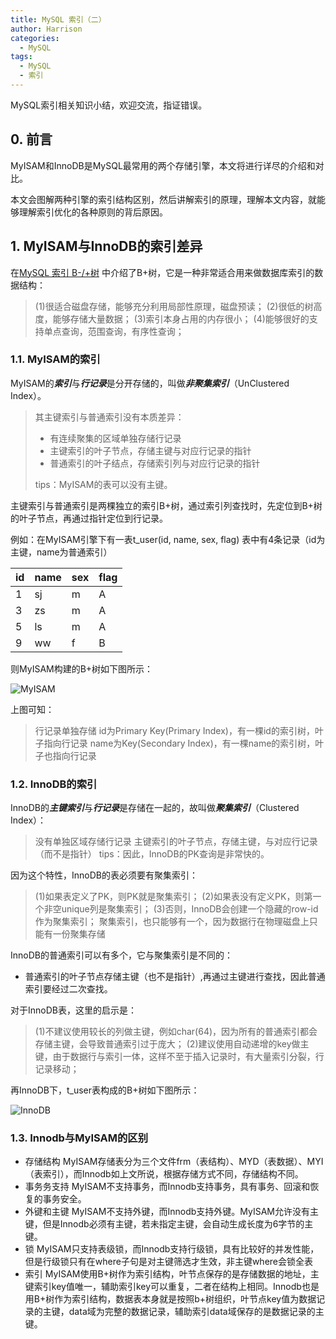 ```yaml
---
title: MySQL 索引（二）
author: Harrison
categories:
  - MySQL
tags:
  - MySQL
  - 索引
---
```

MySQL索引相关知识小结，欢迎交流，指证错误。
<!-- more -->

## 0. 前言
MyISAM和InnoDB是MySQL最常用的两个存储引擎，本文将进行详尽的介绍和对比。

本文会图解两种引擎的索引结构区别，然后讲解索引的原理，理解本文内容，就能够理解索引优化的各种原则的背后原因。

## 1. MyISAM与InnoDB的索引差异

在[MySQL 索引 B-/+树](https://kangkanglang.github.io/2020/07/30/MySQL%E7%B4%A2%E5%BC%95B+%E6%A0%91) 中介绍了B+树，它是一种非常适合用来做数据库索引的数据结构：

> (1)很适合磁盘存储，能够充分利用局部性原理，磁盘预读；
> (2)很低的树高度，能够存储大量数据；
> (3)索引本身占用的内存很小；
> (4)能够很好的支持单点查询，范围查询，有序性查询；


### 1.1. MyISAM的索引

MyISAM的***索引***与***行记录***是分开存储的，叫做***非聚集索引***（UnClustered Index）。

> 其主键索引与普通索引没有本质差异：
> + 有连续聚集的区域单独存储行记录
> + 主键索引的叶子节点，存储主键与对应行记录的指针
> + 普通索引的叶子结点，存储索引列与对应行记录的指针
> 
> tips：MyISAM的表可以没有主键。

主键索引与普通索引是两棵独立的索引B+树，通过索引列查找时，先定位到B+树的叶子节点，再通过指针定位到行记录。

例如：在MyISAM引擎下有一表t_user(id, name, sex, flag)
表中有4条记录（id为主键，name为普通索引）


|  id   | name  | sex  | flag  |
|  ----  | ----  | ----  | ----  |
| 1  | sj | m | A |
| 3  | zs | m | A |
| 5  | ls | m | A |
| 9  | ww | f | B |


则MyISAM构建的B+树如下图所示：

![MyISAM](https://gitee.com/yuanlu_k/BlogImages/raw/master/MySQL%E7%B4%A2%E5%BC%95/MyISAM.png)

上图可知：
> 行记录单独存储
> id为Primary Key(Primary Index)，有一棵id的索引树，叶子指向行记录
> name为Key(Secondary Index)，有一棵name的索引树，叶子也指向行记录


### 1.2. InnoDB的索引

InnoDB的***主键索引***与***行记录***是存储在一起的，故叫做***聚集索引***（Clustered Index）：
> 没有单独区域存储行记录
> 主键索引的叶子节点，存储主键，与对应行记录（而不是指针）
> tips：因此，InnoDB的PK查询是非常快的。

因为这个特性，InnoDB的表必须要有聚集索引：
> (1)如果表定义了PK，则PK就是聚集索引；
> (2)如果表没有定义PK，则第一个非空unique列是聚集索引；
> (3)否则，InnoDB会创建一个隐藏的row-id作为聚集索引；
聚集索引，也只能够有一个，因为数据行在物理磁盘上只能有一份聚集存储

InnoDB的普通索引可以有多个，它与聚集索引是不同的：
- 普通索引的叶子节点存储主键（也不是指针）,再通过主键进行查找，因此普通索引要经过二次查找。

对于InnoDB表，这里的启示是：
> (1)不建议使用较长的列做主键，例如char(64)，因为所有的普通索引都会存储主键，会导致普通索引过于庞大；
> (2)建议使用自动递增的key做主键，由于数据行与索引一体，这样不至于插入记录时，有大量索引分裂，行记录移动；

再InnoDB下，t_user表构成的B+树如下图所示：

![InnoDB](https://gitee.com/yuanlu_k/BlogImages/raw/master/MySQL%E7%B4%A2%E5%BC%95/InnoDB.png)


### 1.3. Innodb与MyISAM的区别
- 存储结构
MyISAM存储表分为三个文件frm（表结构）、MYD（表数据）、MYI（表索引），而Innodb如上文所说，根据存储方式不同，存储结构不同。
- 事务务支持
MyISAM不支持事务，而Innodb支持事务，具有事务、回滚和恢复的事务安全。
- 外键和主键
MyISAM不支持外键，而Innodb支持外键。MyISAM允许没有主键，但是Innodb必须有主键，若未指定主键，会自动生成长度为6字节的主键。
- 锁
MyISAM只支持表级锁，而Innodb支持行级锁，具有比较好的并发性能，但是行级锁只有在where子句是对主键筛选才生效，非主键where会锁全表
- 索引
MyISAM使用B+树作为索引结构，叶节点保存的是存储数据的地址，主键索引key值唯一，辅助索引key可以重复，二者在结构上相同。Innodb也是用B+树作为索引结构，数据表本身就是按照b+树组织，叶节点key值为数据记录的主键，data域为完整的数据记录，辅助索引data域保存的是数据记录的主键。
